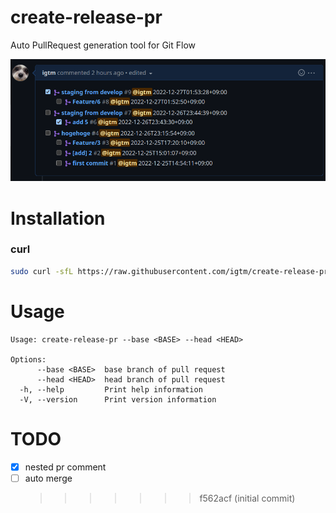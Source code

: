 # create-release-pr

Auto PullRequest generation tool for Git Flow

![image](./docs/pr-example.png "image")

# Installation

### curl

```sh
sudo curl -sfL https://raw.githubusercontent.com/igtm/create-release-pr/master/install.sh | sudo sh -s -- -b=/usr/local/bin
```

# Usage

```
Usage: create-release-pr --base <BASE> --head <HEAD>

Options:
      --base <BASE>  base branch of pull request
      --head <HEAD>  head branch of pull request
  -h, --help         Print help information
  -V, --version      Print version information
```

# TODO

- [x] nested pr comment
- [ ] auto merge
  > > > > > > > f562acf (initial commit)
